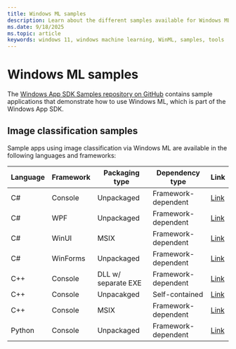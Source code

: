 ```yaml
---
title: Windows ML samples
description: Learn about the different samples available for Windows ML.
ms.date: 9/18/2025
ms.topic: article
keywords: windows 11, windows machine learning, WinML, samples, tools
---
```


# Windows ML samples

The [Windows App SDK Samples repository on GitHub](https://github.com/microsoft/windowsappsdk-samples) contains sample applications that demonstrate how to use Windows ML, which is part of the Windows App SDK.

## Image classification samples

Sample apps using image classification via Windows ML are available in the following languages and frameworks:

| Language | Framework | Packaging type | Dependency type | Link |
|------|-------------|---|-----|--|
| C# | Console | Unpackaged | Framework-dependent | [Link](https://github.com/microsoft/WindowsAppSDK-Samples/tree/main/Samples/WindowsML/cs/CSharpConsoleDesktop)
| C# | WPF | Unpackaged | Framework-dependent | [Link](https://github.com/microsoft/WindowsAppSDK-Samples/tree/main/Samples/WindowsML/cs-wpf)
| C# | WinUI | MSIX | Framework-dependent | [Link](https://github.com/microsoft/WindowsAppSDK-Samples/tree/main/Samples/WindowsML/cs-winui)
| C# | WinForms | Unpackaged | Framework-dependent | [Link](https://github.com/microsoft/WindowsAppSDK-Samples/tree/main/Samples/WindowsML/cs-winforms)
| C++ | Console | DLL w/ separate EXE | Framework-dependent | [Link](https://github.com/microsoft/WindowsAppSDK-Samples/tree/main/Samples/WindowsML/cpp/CppConsoleDll)
| C++ | Console | Unpacakged | Self-contained | [Link](https://github.com/microsoft/WindowsAppSDK-Samples/tree/main/Samples/WindowsML/cpp/CppConsoleDesktop.SelfContained)
| C++ | Console | MSIX | Framework-dependent | [Link](https://github.com/microsoft/WindowsAppSDK-Samples/tree/main/Samples/WindowsML/cpp/CppConsoleDesktop.FrameworkDependent)
| Python | Console | Unpackaged | Framework-dependent | [Link](https://github.com/microsoft/WindowsAppSDK-Samples/tree/main/Samples/WindowsML/python)